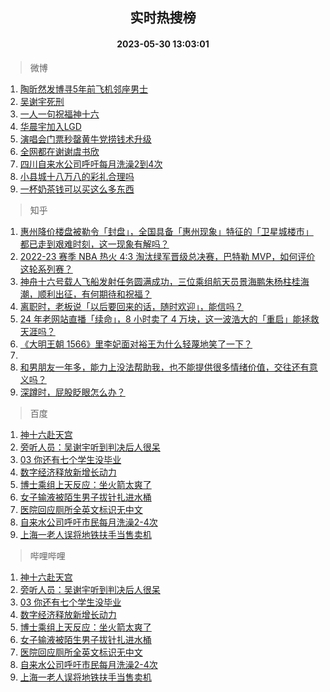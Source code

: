 <div align="center"><h2>实时热搜榜</h2><h4>2023-05-30 13:03:01</h4></div>

> 微博  

1. [陶昕然发博寻5年前飞机邻座男士](https://s.weibo.com/weibo?q=%23%E9%99%B6%E6%98%95%E7%84%B6%E5%8F%91%E5%8D%9A%E5%AF%BB5%E5%B9%B4%E5%89%8D%E9%A3%9E%E6%9C%BA%E9%82%BB%E5%BA%A7%E7%94%B7%E5%A3%AB%23&t=31&band_rank=1&Refer=top)<br />
2. [吴谢宇死刑](https://s.weibo.com/weibo?q=%23%E5%90%B4%E8%B0%A2%E5%AE%87%E6%AD%BB%E5%88%91%23&t=31&band_rank=2&Refer=top)<br />
3. [一人一句祝福神十六](https://s.weibo.com/weibo?q=%23%E4%B8%80%E4%BA%BA%E4%B8%80%E5%8F%A5%E7%A5%9D%E7%A6%8F%E7%A5%9E%E5%8D%81%E5%85%AD%23&t=31&band_rank=3&Refer=top)<br />
4. [华晨宇加入LGD](https://s.weibo.com/weibo?q=%23%E5%8D%8E%E6%99%A8%E5%AE%87%E5%8A%A0%E5%85%A5LGD%23&t=31&band_rank=4&Refer=top)<br />
5. [演唱会门票秒罄黄牛党捞钱术升级](https://s.weibo.com/weibo?q=%23%E6%BC%94%E5%94%B1%E4%BC%9A%E9%97%A8%E7%A5%A8%E7%A7%92%E7%BD%84%E9%BB%84%E7%89%9B%E5%85%9A%E6%8D%9E%E9%92%B1%E6%9C%AF%E5%8D%87%E7%BA%A7%23&t=31&band_rank=5&Refer=top)<br />
6. [全网都在谢谢虞书欣](https://s.weibo.com/weibo?q=%23%E5%85%A8%E7%BD%91%E9%83%BD%E5%9C%A8%E8%B0%A2%E8%B0%A2%E8%99%9E%E4%B9%A6%E6%AC%A3%23&t=31&band_rank=6&Refer=top)<br />
7. [四川自来水公司呼吁每月洗澡2到4次](https://s.weibo.com/weibo?q=%23%E5%9B%9B%E5%B7%9D%E8%87%AA%E6%9D%A5%E6%B0%B4%E5%85%AC%E5%8F%B8%E5%91%BC%E5%90%81%E6%AF%8F%E6%9C%88%E6%B4%97%E6%BE%A12%E5%88%B04%E6%AC%A1%23&t=31&band_rank=7&Refer=top)<br />
8. [小县城十八万八的彩礼合理吗](https://s.weibo.com/weibo?q=%23%E5%B0%8F%E5%8E%BF%E5%9F%8E%E5%8D%81%E5%85%AB%E4%B8%87%E5%85%AB%E7%9A%84%E5%BD%A9%E7%A4%BC%E5%90%88%E7%90%86%E5%90%97%23&t=31&band_rank=8&Refer=top)<br />
9. [一杯奶茶钱可以买这么多东西](https://s.weibo.com/weibo?q=%E4%B8%80%E6%9D%AF%E5%A5%B6%E8%8C%B6%E9%92%B1%E5%8F%AF%E4%BB%A5%E4%B9%B0%E8%BF%99%E4%B9%88%E5%A4%9A%E4%B8%9C%E8%A5%BF&t=31&band_rank=9&Refer=top)<br />

> 知乎  

1. [惠州降价楼盘被勒令「封盘」，全国具备「惠州现象」特征的「卫星城楼市」都已走到艰难时刻，这一现象有解吗？](https://www.zhihu.com/question/603631902)<br />
2. [2022-23 赛季 NBA 热火 4:3 淘汰绿军晋级总决赛，巴特勒 MVP，如何评价这轮系列赛？](https://www.zhihu.com/question/603776364)<br />
3. [神舟十六号载人飞船发射任务圆满成功，三位乘组航天员景海鹏朱杨柱桂海潮，顺利出征，有何期待和祝福？](https://www.zhihu.com/question/601725007)<br />
4. [离职时，老板说「以后要回来的话，随时欢迎」，能信吗？](https://www.zhihu.com/question/593757199)<br />
5. [24 年老网站直播「续命」，8 小时卖了 4 万块，这一波浩大的「重启」能拯救天涯吗？](https://www.zhihu.com/question/603776523)<br />
6. [《大明王朝 1566》里李妃面对裕王为什么轻蔑地笑了一下？](https://www.zhihu.com/question/603494099)<br />
7. []()<br />
8. [和男朋友一年多，能力上没法帮助我，也不能提供很多情绪价值，交往还有意义吗？](https://www.zhihu.com/question/600477983)<br />
9. [深蹲时，屁股眨眼怎么办？](https://www.zhihu.com/question/598679072)<br />

> 百度  

1. [神十六赴天宫](https://www.baidu.com/s?wd=%E7%A5%9E%E5%8D%81%E5%85%AD%E8%B5%B4%E5%A4%A9%E5%AE%AB&sa=fyb_news&rsv_dl=fyb_news)<br />
2. [旁听人员：吴谢宇听到判决后人很呆](https://www.baidu.com/s?wd=%E6%97%81%E5%90%AC%E4%BA%BA%E5%91%98%EF%BC%9A%E5%90%B4%E8%B0%A2%E5%AE%87%E5%90%AC%E5%88%B0%E5%88%A4%E5%86%B3%E5%90%8E%E4%BA%BA%E5%BE%88%E5%91%86&sa=fyb_news&rsv_dl=fyb_news)<br />
3. [03 你还有七个学生没毕业](https://www.baidu.com/s?wd=03+%E4%BD%A0%E8%BF%98%E6%9C%89%E4%B8%83%E4%B8%AA%E5%AD%A6%E7%94%9F%E6%B2%A1%E6%AF%95%E4%B8%9A&sa=fyb_news&rsv_dl=fyb_news)<br />
4. [数字经济释放新增长动力](https://www.baidu.com/s?wd=%E6%95%B0%E5%AD%97%E7%BB%8F%E6%B5%8E%E9%87%8A%E6%94%BE%E6%96%B0%E5%A2%9E%E9%95%BF%E5%8A%A8%E5%8A%9B&sa=fyb_news&rsv_dl=fyb_news)<br />
5. [博士乘组上天反应：坐火箭太爽了](https://www.baidu.com/s?wd=%E5%8D%9A%E5%A3%AB%E4%B9%98%E7%BB%84%E4%B8%8A%E5%A4%A9%E5%8F%8D%E5%BA%94%EF%BC%9A%E5%9D%90%E7%81%AB%E7%AE%AD%E5%A4%AA%E7%88%BD%E4%BA%86&sa=fyb_news&rsv_dl=fyb_news)<br />
6. [女子输液被陌生男子拔针扎进水桶](https://www.baidu.com/s?wd=%E5%A5%B3%E5%AD%90%E8%BE%93%E6%B6%B2%E8%A2%AB%E9%99%8C%E7%94%9F%E7%94%B7%E5%AD%90%E6%8B%94%E9%92%88%E6%89%8E%E8%BF%9B%E6%B0%B4%E6%A1%B6&sa=fyb_news&rsv_dl=fyb_news)<br />
7. [医院回应厕所全英文标识无中文](https://www.baidu.com/s?wd=%E5%8C%BB%E9%99%A2%E5%9B%9E%E5%BA%94%E5%8E%95%E6%89%80%E5%85%A8%E8%8B%B1%E6%96%87%E6%A0%87%E8%AF%86%E6%97%A0%E4%B8%AD%E6%96%87&sa=fyb_news&rsv_dl=fyb_news)<br />
8. [自来水公司呼吁市民每月洗澡2-4次](https://www.baidu.com/s?wd=%E8%87%AA%E6%9D%A5%E6%B0%B4%E5%85%AC%E5%8F%B8%E5%91%BC%E5%90%81%E5%B8%82%E6%B0%91%E6%AF%8F%E6%9C%88%E6%B4%97%E6%BE%A12-4%E6%AC%A1&sa=fyb_news&rsv_dl=fyb_news)<br />
9. [上海一老人误将地铁扶手当售卖机](https://www.baidu.com/s?wd=%E4%B8%8A%E6%B5%B7%E4%B8%80%E8%80%81%E4%BA%BA%E8%AF%AF%E5%B0%86%E5%9C%B0%E9%93%81%E6%89%B6%E6%89%8B%E5%BD%93%E5%94%AE%E5%8D%96%E6%9C%BA&sa=fyb_news&rsv_dl=fyb_news)<br />

> 哔哩哔哩  

1. [神十六赴天宫](https://www.baidu.com/s?wd=%E7%A5%9E%E5%8D%81%E5%85%AD%E8%B5%B4%E5%A4%A9%E5%AE%AB&sa=fyb_news&rsv_dl=fyb_news)<br />
2. [旁听人员：吴谢宇听到判决后人很呆](https://www.baidu.com/s?wd=%E6%97%81%E5%90%AC%E4%BA%BA%E5%91%98%EF%BC%9A%E5%90%B4%E8%B0%A2%E5%AE%87%E5%90%AC%E5%88%B0%E5%88%A4%E5%86%B3%E5%90%8E%E4%BA%BA%E5%BE%88%E5%91%86&sa=fyb_news&rsv_dl=fyb_news)<br />
3. [03 你还有七个学生没毕业](https://www.baidu.com/s?wd=03+%E4%BD%A0%E8%BF%98%E6%9C%89%E4%B8%83%E4%B8%AA%E5%AD%A6%E7%94%9F%E6%B2%A1%E6%AF%95%E4%B8%9A&sa=fyb_news&rsv_dl=fyb_news)<br />
4. [数字经济释放新增长动力](https://www.baidu.com/s?wd=%E6%95%B0%E5%AD%97%E7%BB%8F%E6%B5%8E%E9%87%8A%E6%94%BE%E6%96%B0%E5%A2%9E%E9%95%BF%E5%8A%A8%E5%8A%9B&sa=fyb_news&rsv_dl=fyb_news)<br />
5. [博士乘组上天反应：坐火箭太爽了](https://www.baidu.com/s?wd=%E5%8D%9A%E5%A3%AB%E4%B9%98%E7%BB%84%E4%B8%8A%E5%A4%A9%E5%8F%8D%E5%BA%94%EF%BC%9A%E5%9D%90%E7%81%AB%E7%AE%AD%E5%A4%AA%E7%88%BD%E4%BA%86&sa=fyb_news&rsv_dl=fyb_news)<br />
6. [女子输液被陌生男子拔针扎进水桶](https://www.baidu.com/s?wd=%E5%A5%B3%E5%AD%90%E8%BE%93%E6%B6%B2%E8%A2%AB%E9%99%8C%E7%94%9F%E7%94%B7%E5%AD%90%E6%8B%94%E9%92%88%E6%89%8E%E8%BF%9B%E6%B0%B4%E6%A1%B6&sa=fyb_news&rsv_dl=fyb_news)<br />
7. [医院回应厕所全英文标识无中文](https://www.baidu.com/s?wd=%E5%8C%BB%E9%99%A2%E5%9B%9E%E5%BA%94%E5%8E%95%E6%89%80%E5%85%A8%E8%8B%B1%E6%96%87%E6%A0%87%E8%AF%86%E6%97%A0%E4%B8%AD%E6%96%87&sa=fyb_news&rsv_dl=fyb_news)<br />
8. [自来水公司呼吁市民每月洗澡2-4次](https://www.baidu.com/s?wd=%E8%87%AA%E6%9D%A5%E6%B0%B4%E5%85%AC%E5%8F%B8%E5%91%BC%E5%90%81%E5%B8%82%E6%B0%91%E6%AF%8F%E6%9C%88%E6%B4%97%E6%BE%A12-4%E6%AC%A1&sa=fyb_news&rsv_dl=fyb_news)<br />
9. [上海一老人误将地铁扶手当售卖机](https://www.baidu.com/s?wd=%E4%B8%8A%E6%B5%B7%E4%B8%80%E8%80%81%E4%BA%BA%E8%AF%AF%E5%B0%86%E5%9C%B0%E9%93%81%E6%89%B6%E6%89%8B%E5%BD%93%E5%94%AE%E5%8D%96%E6%9C%BA&sa=fyb_news&rsv_dl=fyb_news)<br />
